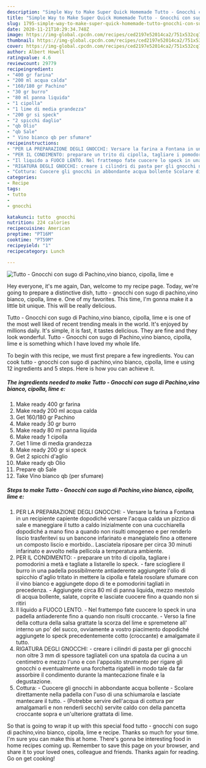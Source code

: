 ```yaml
---
description: "Simple Way to Make Super Quick Homemade Tutto - Gnocchi con sugo di Pachino,vino bianco, cipolla, lime e"
title: "Simple Way to Make Super Quick Homemade Tutto - Gnocchi con sugo di Pachino,vino bianco, cipolla, lime e"
slug: 1795-simple-way-to-make-super-quick-homemade-tutto-gnocchi-con-sugo-di-pachino-vino-bianco-cipolla-lime-e
date: 2020-11-21T10:29:34.748Z
image: https://img-global.cpcdn.com/recipes/ced2197e52014ca2/751x532cq70/tutto-gnocchi-con-sugo-di-pachinovino-bianco-cipolla-lime-e-recipe-main-photo.jpg
thumbnail: https://img-global.cpcdn.com/recipes/ced2197e52014ca2/751x532cq70/tutto-gnocchi-con-sugo-di-pachinovino-bianco-cipolla-lime-e-recipe-main-photo.jpg
cover: https://img-global.cpcdn.com/recipes/ced2197e52014ca2/751x532cq70/tutto-gnocchi-con-sugo-di-pachinovino-bianco-cipolla-lime-e-recipe-main-photo.jpg
author: Albert Howell
ratingvalue: 4.6
reviewcount: 29779
recipeingredient:
- "400 gr farina"
- "200 ml acqua calda"
- "160/180 gr Pachino"
- "30 gr burro"
- "80 ml panna liquida"
- "1 cipolla"
- "1 lime di media grandezza"
- "200 gr si speck"
- "2 spicchi daglio"
- "qb Olio"
- "qb Sale"
- " Vino bianco qb per sfumare"
recipeinstructions:
- "PER LA PREPARAZIONE DEGLI GNOCCHI: Versare la farina a Fontana in un recipiente capiente dopodiché versare l&#39;acqua calda un pizzico di sale e maneggiare il tutto a caldo inizialmente con una cucchiarella dopodiché a mano fino a quando non risulti omogeneo e per renderlo liscio trasferitevi su un bancone infarinato e manegiatelo fino a ottenere un composto liscio e morbido.. Lasciatela riposare per circa 30 minuti infarinato e avvolto nella pellicola a temperatura ambiente."
- "PER IL CONDIMENTO: preparare un trito di cipolla, tagliare i pomodorini a metà e tagliate a listarelle lo speck. fare sciogliere il burro in una padella possibilmente antiaderente aggiungete l&#39;olio di spicchio d&#39;aglio tritato in mettere la cipolla e fatela rosolare sfumare con il vino bianco e aggiungete dopo di te e pomodorini tagliati in precedenza. Aggiungete circa 80 ml di panna liquida, mezzo mestolo di acqua bollente, salate, coprite e lasciate cuocere fino a quando non si ritiri"
- "Il liquido a FUOCO LENTO. Nel frattempo fate cuocere lo speck in una padella antiaderente fino a quando non risulti croccante. Verso la fine della cottura della salsa grattate la scorza del lime e spremetene all&#39; interno un po&#39; del succo, ovviamente a vostro piacimento dopodiché aggiungete lo speck precedentemente cotto (croccante) e amalgamate il tutto."
- "RIGATURA DEGLI GNOCCHI: creare i cilindri di pasta per gli gnocchi non oltre 3 mm di spessore tagliateli con una spatola da cucina a un centimetro e mezzo l&#39;uno e con l&#39;apposito strumento per rigare gli gnocchi o eventualmente una forchetta rigatelli in modo tale da far assorbire il condimento durante la mantecazione finale e la degustazione."
- "Cottura: Cuocere gli gnocchi in abbondante acqua bollente Scolare direttamente nella padella con l&#39;uso di una schiumarola e lasciate mantecare il tutto. (Potrebbe servire dell&#39;acqua di cottura per amalgamarli e non renderli secchi) servite caldo con della pancetta croccante sopra e un&#39;ulteriore grattata di lime."
categories:
- Recipe
tags:
- tutto
- 
- gnocchi

katakunci: tutto  gnocchi 
nutrition: 224 calories
recipecuisine: American
preptime: "PT16M"
cooktime: "PT59M"
recipeyield: "1"
recipecategory: Lunch

---
```



![Tutto - Gnocchi con sugo di Pachino,vino bianco, cipolla, lime e](https://img-global.cpcdn.com/recipes/ced2197e52014ca2/751x532cq70/tutto-gnocchi-con-sugo-di-pachinovino-bianco-cipolla-lime-e-recipe-main-photo.jpg)

Hey everyone, it's me again, Dan, welcome to my recipe page. Today, we're going to prepare a distinctive dish, tutto - gnocchi con sugo di pachino,vino bianco, cipolla, lime e. One of my favorites. This time, I'm gonna make it a little bit unique. This will be really delicious.



Tutto - Gnocchi con sugo di Pachino,vino bianco, cipolla, lime e is one of the most well liked of recent trending meals in the world. It's enjoyed by millions daily. It's simple, it is fast, it tastes delicious. They are fine and they look wonderful. Tutto - Gnocchi con sugo di Pachino,vino bianco, cipolla, lime e is something which I have loved my whole life.


To begin with this recipe, we must first prepare a few ingredients. You can cook tutto - gnocchi con sugo di pachino,vino bianco, cipolla, lime e using 12 ingredients and 5 steps. Here is how you can achieve it.

<!--inarticleads1-->

##### The ingredients needed to make Tutto - Gnocchi con sugo di Pachino,vino bianco, cipolla, lime e:

1. Make ready 400 gr farina
1. Make ready 200 ml acqua calda
1. Get 160/180 gr Pachino
1. Make ready 30 gr burro
1. Make ready 80 ml panna liquida
1. Make ready 1 cipolla
1. Get 1 lime di media grandezza
1. Make ready 200 gr si speck
1. Get 2 spicchi d&#39;aglio
1. Make ready qb Olio
1. Prepare qb Sale
1. Take  Vino bianco qb (per sfumare)




<!--inarticleads2-->

##### Steps to make Tutto - Gnocchi con sugo di Pachino,vino bianco, cipolla, lime e:

1. PER LA PREPARAZIONE DEGLI GNOCCHI: - Versare la farina a Fontana in un recipiente capiente dopodiché versare l&#39;acqua calda un pizzico di sale e maneggiare il tutto a caldo inizialmente con una cucchiarella dopodiché a mano fino a quando non risulti omogeneo e per renderlo liscio trasferitevi su un bancone infarinato e manegiatelo fino a ottenere un composto liscio e morbido.. Lasciatela riposare per circa 30 minuti infarinato e avvolto nella pellicola a temperatura ambiente.
1. PER IL CONDIMENTO: - preparare un trito di cipolla, tagliare i pomodorini a metà e tagliate a listarelle lo speck. - fare sciogliere il burro in una padella possibilmente antiaderente aggiungete l&#39;olio di spicchio d&#39;aglio tritato in mettere la cipolla e fatela rosolare sfumare con il vino bianco e aggiungete dopo di te e pomodorini tagliati in precedenza. - Aggiungete circa 80 ml di panna liquida, mezzo mestolo di acqua bollente, salate, coprite e lasciate cuocere fino a quando non si ritiri
1. Il liquido a FUOCO LENTO. - Nel frattempo fate cuocere lo speck in una padella antiaderente fino a quando non risulti croccante. - Verso la fine della cottura della salsa grattate la scorza del lime e spremetene all&#39; interno un po&#39; del succo, ovviamente a vostro piacimento dopodiché aggiungete lo speck precedentemente cotto (croccante) e amalgamate il tutto.
1. RIGATURA DEGLI GNOCCHI: - creare i cilindri di pasta per gli gnocchi non oltre 3 mm di spessore tagliateli con una spatola da cucina a un centimetro e mezzo l&#39;uno e con l&#39;apposito strumento per rigare gli gnocchi o eventualmente una forchetta rigatelli in modo tale da far assorbire il condimento durante la mantecazione finale e la degustazione.
1. Cottura: - Cuocere gli gnocchi in abbondante acqua bollente - Scolare direttamente nella padella con l&#39;uso di una schiumarola e lasciate mantecare il tutto. - (Potrebbe servire dell&#39;acqua di cottura per amalgamarli e non renderli secchi) servite caldo con della pancetta croccante sopra e un&#39;ulteriore grattata di lime.




So that is going to wrap it up with this special food tutto - gnocchi con sugo di pachino,vino bianco, cipolla, lime e recipe. Thanks so much for your time. I'm sure you can make this at home. There's gonna be interesting food in home recipes coming up. Remember to save this page on your browser, and share it to your loved ones, colleague and friends. Thanks again for reading. Go on get cooking!
